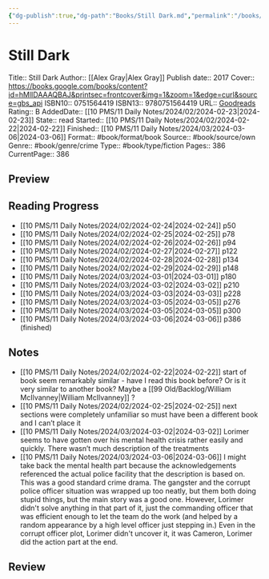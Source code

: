 ```yaml
---
{"dg-publish":true,"dg-path":"Books/Still Dark.md","permalink":"/books/still-dark/"}
---
```


# Still Dark

Title:: Still Dark
Author:: [[Alex Gray\|Alex Gray]]
Publish date:: 2017
Cover:: https://books.google.com/books/content?id=hMlIDAAAQBAJ&printsec=frontcover&img=1&zoom=1&edge=curl&source=gbs_api
ISBN10:: 0751564419
ISBN13:: 9780751564419
URL:: [Goodreads](https://www.goodreads.com/search?qid=&q=9780751564419)
Rating:: B
AddedDate:: [[10 PMS/11 Daily Notes/2024/02/2024-02-23\|2024-02-23]]
State:: read
Started:: [[10 PMS/11 Daily Notes/2024/02/2024-02-22\|2024-02-22]]
Finished:: [[10 PMS/11 Daily Notes/2024/03/2024-03-06\|2024-03-06]]
Format:: #book/format/book 
Source:: #book/source/own 
Genre:: #book/genre/crime 
Type:: #book/type/fiction 
Pages:: 386
CurrentPage:: 386

## Preview


## Reading Progress

- [[10 PMS/11 Daily Notes/2024/02/2024-02-24\|2024-02-24]] p50
- [[10 PMS/11 Daily Notes/2024/02/2024-02-25\|2024-02-25]] p78
- [[10 PMS/11 Daily Notes/2024/02/2024-02-26\|2024-02-26]] p94
- [[10 PMS/11 Daily Notes/2024/02/2024-02-27\|2024-02-27]] p122
- [[10 PMS/11 Daily Notes/2024/02/2024-02-28\|2024-02-28]] p134
- [[10 PMS/11 Daily Notes/2024/02/2024-02-29\|2024-02-29]] p148
- [[10 PMS/11 Daily Notes/2024/03/2024-03-01\|2024-03-01]] p180
- [[10 PMS/11 Daily Notes/2024/03/2024-03-02\|2024-03-02]] p210
- [[10 PMS/11 Daily Notes/2024/03/2024-03-03\|2024-03-03]] p228
- [[10 PMS/11 Daily Notes/2024/03/2024-03-05\|2024-03-05]] p276
- [[10 PMS/11 Daily Notes/2024/03/2024-03-05\|2024-03-05]] p300
- [[10 PMS/11 Daily Notes/2024/03/2024-03-06\|2024-03-06]] p386 (finished)

## Notes
- [[10 PMS/11 Daily Notes/2024/02/2024-02-22\|2024-02-22]] start of book seem remarkably similar - have I read this book before?  Or is it very similar to another book?  Maybe a [[99 Old/Backlog/William McIlvanney\|William McIlvanney]] ?
- [[10 PMS/11 Daily Notes/2024/02/2024-02-25\|2024-02-25]] next sections were completely unfamiliar so must have been a different book and I can’t place it
- [[10 PMS/11 Daily Notes/2024/03/2024-03-02\|2024-03-02]] Lorimer seems to have gotten over his mental health crisis rather easily and quickly. There wasn’t much description of the treatments 
- [[10 PMS/11 Daily Notes/2024/03/2024-03-06\|2024-03-06]] I might take back the mental health part because the acknowledgements referenced the actual police facility that the description is based on.  This was a good standard crime drama.  The gangster and the corrupt police officer situation was wrapped up too neatly, but them both doing stupid things, but the main story was a good one.  However, Lorimer didn't solve anything in that part of it, just the commanding officer that was efficient enough to let the team do the work (and helped by a random appearance by a high level officer just stepping in.)  Even in the corrupt officer plot, Lorimer didn't uncover it, it was Cameron, Lorimer did the action part at the end.

## Review